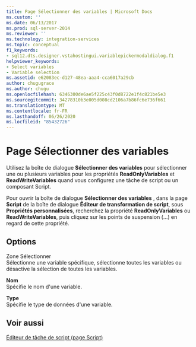 ```yaml
---
title: Page Sélectionner des variables | Microsoft Docs
ms.custom: ''
ms.date: 06/13/2017
ms.prod: sql-server-2014
ms.reviewer: ''
ms.technology: integration-services
ms.topic: conceptual
f1_keywords:
- sql12.dts.designer.vstahostingui.variablepickermodaldialog.f1
helpviewer_keywords:
- Select variables
- Variable selection
ms.assetid: e62083ec-d127-48ea-aaa4-cca6017a29cb
author: chugugrace
ms.author: chugu
ms.openlocfilehash: 6346300de6ae5f225c43f0d8722e1f4c821be5e3
ms.sourcegitcommit: 34278310b3e005d008cd2106a7b86fc6e736f661
ms.translationtype: MT
ms.contentlocale: fr-FR
ms.lasthandoff: 06/26/2020
ms.locfileid: "85432726"
---
```

# <a name="select-variables-page"></a>Page Sélectionner des variables
  Utilisez la boîte de dialogue **Sélectionner des variables** pour sélectionner une ou plusieurs variables pour les propriétés **ReadOnlyVariables** et **ReadWriteVariables** quand vous configurez une tâche de script ou un composant Script.  
  
 Pour ouvrir la boîte de dialogue **Sélectionner des variables** , dans la page **Script** de la boîte de dialogue **Éditeur de transformation de script**, sous **Propriétés personnalisées**, recherchez la propriété **ReadOnlyVariables** ou **ReadWriteVariables**, puis cliquez sur les points de suspension (...) en regard de cette propriété.  
  
## <a name="options"></a>Options  
 Zone Sélectionner  
 Sélectionne une variable spécifique, sélectionne toutes les variables ou désactive la sélection de toutes les variables.  
  
 **Nom**  
 Spécifie le nom d'une variable.  
  
 **Type**  
 Spécifie le type de données d'une variable.  
  
## <a name="see-also"></a>Voir aussi  
 [Éditeur de tâche de script &#40;page Script&#41;](../script-task-editor-script-page.md)  
  
  
